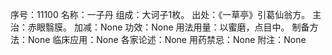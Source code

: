 序号：11100
名称：一子丹
组成：大诃子1枚。
出处：《一草亭》引葛仙翁方。
主治：赤眼翳膜。
加减：None
功效：None
用法用量：以蜜磨，点目中。
制备方法：None
临床应用：None
各家论述：None
用药禁忌：None
附注：None
